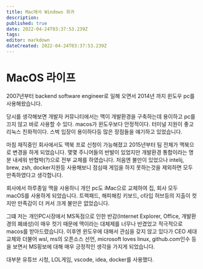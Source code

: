 ```yaml
---
title: Mac에서 Windows 회귀
description: 
published: true
date: 2022-04-24T03:37:53.239Z
tags: 
editor: markdown
dateCreated: 2022-04-24T03:37:53.239Z
---
```


# MacOS 라이프
2007년부터 backend software engineer로 일해 오면서 2014년 까지 윈도우 pc를 사용해왔습니다. 

당시를 생각해보면 개발자 커뮤니티에서는 맥이 개발환경을 구축하는데 용이하고 pc를 끄지 않고 바로 사용할 수 있다. macos가 윈도우보다 안정적이다. 터미널 지원이 좋고 리눅스 친화적이다. 스벅 입장이 용이하다등 많은 장점들을 얘기하고 있었습니다.

마침 재직중인 회사에서도 맥북 프로 신청이 가능해졌고 2015년부터 팀 전체가 맥북으로 변경을 하게 되었습니다. 몇몇 주니어들의 반발이 있었지만 개발환경 통합이라는 명분 내세워 반협박(?)으로 전부 교체를 하였습니다. 처음엔 불만이 있었으나 intelij, brew, zsh, docker지원등 사용해보니 점심때 게임을 하지 못하는것을 제외하면 모두 만족하였다고 생각합니다. 

회사에서 하루종일 맥을 사용하니 개인 pc도 iMac으로 교체하여 집, 회사 모두 macOS를 사용하게 되었습니다. 트랙패드, 해피해킹 키보드, c타입 허브등의 지출이 컷지만 만족감이 더 커서 크게 불만은 없었습니다.

그떄 저는 개인PC시장에서 MS독점으로 인한 반감(Internet Explorer, Office, 개발환경의 폐쇄성)이 매우 컷기 때문에 맥이라는 대체제를 너무나 반겼었고 적극적으로 macos를 받아드렸습니다. 이후엔 윈도우에 대해서 관심을 갖지 않고 있다가 CEO 세대교체와 더불어 wsl, ms의 오픈소스 선언, microsoft loves linux, github.com인수 등을 보면서 MS횡보에 대해 매우 긍정적인 생각을 가지게 되었습니다. 


대부분 유튜브 시청, LOL게임, vscode, idea, docker를 사용했다. 